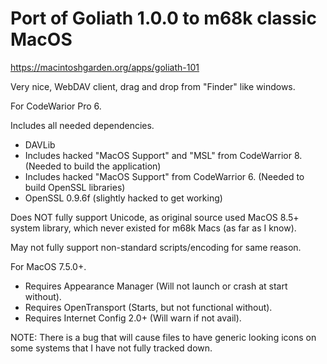 Port of Goliath 1.0.0 to m68k classic MacOS
===============

https://macintoshgarden.org/apps/goliath-101

Very nice, WebDAV client, drag and drop from "Finder" like windows.

For CodeWarior Pro 6.

Includes all needed dependencies.

+ DAVLib
+ Includes hacked "MacOS Support" and "MSL" from CodeWarrior 8.
(Needed to build the application)
+ Includes hacked "MacOS Support" from CodeWarrior 6.
(Needed to build OpenSSL libraries)
+ OpenSSL 0.9.6f (slightly hacked to get working)


Does NOT fully support Unicode, as original source used MacOS 8.5+ system library, which never existed for m68k Macs (as far as I know).

May not fully support non-standard scripts/encoding for same reason.

For MacOS 7.5.0+.

+ Requires Appearance Manager (Will not launch or crash at start without).
+ Requires OpenTransport (Starts, but not functional without).
+ Requires Internet Config 2.0+ (Will warn if not avail).

NOTE: There is a bug that will cause files to have generic looking icons on some systems that I have not fully tracked down.